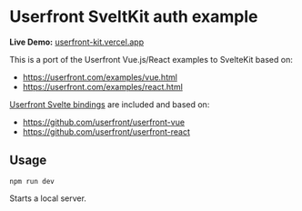 # Userfront SveltKit auth example

**Live Demo:** [userfront-kit.vercel.app](https://userfront-kit.vercel.app/)

This is a port of the Userfront Vue.js/React examples to SvelteKit based on:

- https://userfront.com/examples/vue.html
- https://userfront.com/examples/react.html

[Userfront Svelte bindings](https://github.com/Leftium/userfrontKit/tree/main/src/lib/UserfrontSvelte) are included and based on:

- https://github.com/userfront/userfront-vue
- https://github.com/userfront/userfront-react

## Usage

    npm run dev

Starts a local server.

